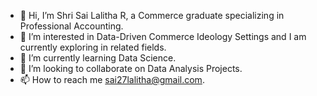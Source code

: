 - 👋 Hi, I’m Shri Sai Lalitha R, a Commerce graduate specializing in Professional Accounting.
- 👀 I’m interested in Data-Driven Commerce Ideology Settings and I am currently exploring in related fields.
- 🌱 I’m currently learning Data Science.
- 💞️ I’m looking to collaborate on Data Analysis Projects.
- 📫 How to reach me sai27lalitha@gmail.com.

<!---
sai27lalitha/sai27lalitha is a ✨ special ✨ repository because its `README.md` (this file) appears on your GitHub profile.
You can click the Preview link to take a look at your changes.
--->
